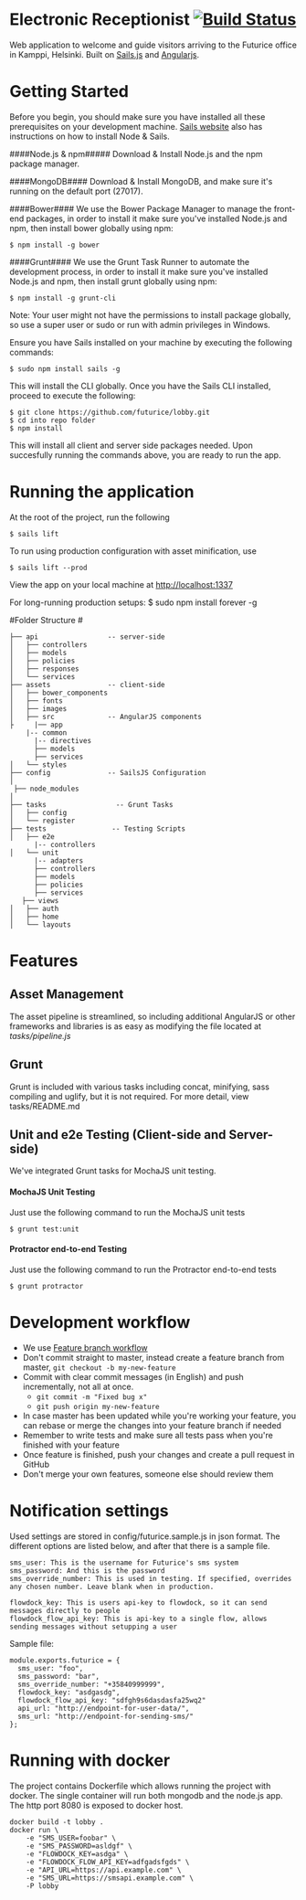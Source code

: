# Electronic Receptionist [![Build Status](https://travis-ci.org/futurice/lobby.svg?branch=master)](https://travis-ci.org/futurice/lobby)

Web application to welcome and guide visitors arriving to the Futurice office in Kamppi, Helsinki. Built on [Sails.js](http://sailsjs.org) and [Angularjs](http://www.angularjs.org).

# Getting Started #

Before you begin, you should make sure you have installed all these prerequisites on your development machine.
[Sails website](http://sailsjs.org/#/getStarted) also has instructions on how to install Node & Sails.

####Node.js & npm#####
Download & Install Node.js and the npm package manager.

####MongoDB####
Download & Install MongoDB, and make sure it's running on the default port (27017).

####Bower####
We use the Bower Package Manager to manage the front-end packages, in order to install it make sure you've installed Node.js and npm, then install bower globally using npm:

    $ npm install -g bower

####Grunt####
We use the Grunt Task Runner to automate the development process, in order to install it make sure you've installed Node.js and npm, then install grunt globally using npm:

    $ npm install -g grunt-cli
Note: Your user might not have the permissions to install package globally, so use a super user or sudo or run with admin privileges in Windows.


Ensure you have Sails installed on your machine by executing the following commands:

    $ sudo npm install sails -g


This will install the CLI globally.  Once you have the Sails CLI installed, proceed to execute the following:


    $ git clone https://github.com/futurice/lobby.git
    $ cd into repo folder
    $ npm install

This will install all client and server side packages needed.  Upon succesfully running the commands above, you are ready to run the app.

# Running the application #

At the root of the project, run the following

    $ sails lift

To run using production configuration with asset minification, use

    $ sails lift --prod

View the app on your local machine at [http://localhost:1337](http://localhost:1337)


For long-running production setups:
    $ sudo npm install forever -g

#Folder Structure #

```
├── api                 -- server-side
│   ├── controllers
│   ├── models
│   ├── policies
│   ├── responses
│   └── services
├── assets              -- client-side
│   ├── bower_components
│   ├── fonts
│   ├── images
│   ├── src             -- AngularJS components
├     |── app
    |-- common
      |-- directives
      ├── models
      ├── services
│   └── styles
├── config              -- SailsJS Configuration
│  
 ├── node_modules
│  
├── tasks                 -- Grunt Tasks
│   ├── config
│   └── register
├── tests                -- Testing Scripts
│   ├── e2e
      |-- controllers
│   └── unit
      |-- adapters
      ├── controllers
      ├── models
      ├── policies
      ├── services
   ├── views
│   ├── auth
│   ├── home
│   └── layouts

```

# Features #

## Asset Management ##
The asset pipeline is streamlined, so including additional AngularJS or other frameworks and libraries is as easy as modifying the file located at *tasks/pipeline.js*

## Grunt ##
Grunt is included with various tasks including concat, minifying, sass compiling and uglify, but it is not required.  For more detail, view tasks/README.md

## Unit and e2e Testing (Client-side and Server-side) ##
We've integrated Grunt tasks for MochaJS unit testing.

#### MochaJS Unit Testing ####
Just use the following command to run the MochaJS unit tests

    $ grunt test:unit

#### Protractor end-to-end Testing ####
Just use the following command to run the Protractor end-to-end tests

    $ grunt protractor

# Development workflow

* We use [Feature branch workflow](https://www.atlassian.com/git/tutorials/comparing-workflows/feature-branch-workflow)
* Don't commit straight to master, instead create a feature branch from master, `git checkout -b my-new-feature`
* Commit with clear commit messages (in English) and push incrementally, not all at once.
  * `git commit -m "Fixed bug x"`
  * `git push origin my-new-feature`
* In case master has been updated while you're working your feature, you can rebase or merge the changes into your feature branch if needed
* Remember to write tests and make sure all tests pass when you're finished with your feature
* Once feature is finished, push your changes and create a pull request in GitHub
* Don't merge your own features, someone else should review them


# Notification settings

Used settings are stored in config/futurice.sample.js in json format.
The different options are listed below, and after that there is a sample file.

    sms_user: This is the username for Futurice's sms system
    sms_password: And this is the password
    sms_override_number: This is used in testing. If specified, overrides any chosen number. Leave blank when in production.

    flowdock_key: This is users api-key to flowdock, so it can send messages directly to people
    flowdock_flow_api_key: This is api-key to a single flow, allows sending messages without setupping a user

Sample file:

    module.exports.futurice = {
      sms_user: "foo",
      sms_password: "bar",
      sms_override_number: "+35840999999",
      flowdock_key: "asdgasdg",
      flowdock_flow_api_key: "sdfgh9s6dasdasfa25wq2"
      api_url: "http://endpoint-for-user-data/",
      sms_url: "http://endpoint-for-sending-sms/"
    };

# Running with docker #

The project contains Dockerfile which allows running the project with docker. The single container will run both mongodb and the node.js app.
The http port 8080 is exposed to docker host.

    docker build -t lobby .
    docker run \
        -e "SMS_USER=foobar" \
        -e "SMS_PASSWORD=asldgf" \
        -e "FLOWDOCK_KEY=asdga" \
        -e "FLOWDOCK_FLOW_API_KEY=adfgadsfgds" \
        -e "API_URL=https://api.example.com" \
        -e "SMS_URL=https://smsapi.example.com" \
        -P lobby
